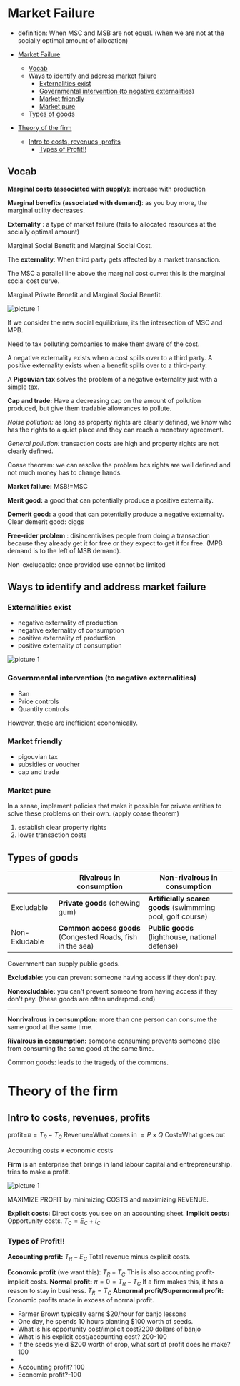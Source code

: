 # Market Failure

- definition: When MSC and MSB are not equal. (when we are not at the socially optimal amount of allocation)

- [Market Failure](#market-failure)
  - [Vocab](#vocab)
  - [Ways to identify and address market failure](#ways-to-identify-and-address-market-failure)
    - [Externalities exist](#externalities-exist)
    - [Governmental intervention (to negative externalities)](#governmental-intervention-to-negative-externalities)
    - [Market friendly](#market-friendly)
    - [Market pure](#market-pure)
  - [Types of goods](#types-of-goods)
- [Theory of the firm](#theory-of-the-firm)
  - [Intro to costs, revenues, profits](#intro-to-costs-revenues-profits)
    - [Types of Profit!!](#types-of-profit)

## Vocab

**Marginal costs (associated with supply)**: increase with production

**Marginal benefits (associated with demand)**: as you buy more, the marginal utility decreases.

**Externality** : a type of market failure (fails to allocated resources at the socially optimal amount)

Marginal Social Benefit and Marginal Social Cost.

The **externality**: When third party gets affected by a market transaction.

The MSC a parallel line above the marginal cost curve: this is the marginal social cost curve.

Marginal Private Benefit and Marginal Social Benefit.

![picture 1](https://i.imgur.com/P5TUz9N.png)  

If we consider the new social equilibrium, its the intersection of MSC and MPB.

Need to tax polluting companies to make them aware of the cost.

A negative externality exists when a cost spills over to a third party. 
A positive externality exists when a benefit spills over to a third-party.

A **Pigouvian tax** solves the problem of a negative externality just with a simple tax.

**Cap and trade:**
Have a decreasing cap on the amount of pollution produced, but give them tradable allowances to pollute.

*Noise pollution:* as long as property rights are clearly defined, we know who has the rights to a quiet place and they can reach a monetary agreement.

*General pollution:* transaction costs are high and property rights are not clearly defined.

Coase theorem: we can resolve the problem bcs rights are well defined and not much money has to change hands.

**Market failure:** MSB!=MSC

**Merit good:** a good that can potentially produce a positive externality.

**Demerit good:** a good that can potentially produce a negative externality.
Clear demerit good: ciggs

**Free-rider problem** : disincentivises people from doing a transaction because they already get it for free or they expect to get it for free. (MPB demand is to the left of MSB demand).

Non-excludable: once provided use cannot be limited


## Ways to identify and address market failure

### Externalities exist

- negative externality of production
- negative externality of consumption
- positive externality of production
- positive externality of consumption

![picture 1](https://i.imgur.com/rQ7qCTo.png)  

### Governmental intervention (to negative externalities)

- Ban
- Price controls
- Quantity controls

However, these are inefficient economically.
### Market friendly

- pigouvian tax
- subsidies or voucher
- cap and trade

### Market pure

In a sense, implement policies that make it possible for private entities to solve these problems on their own. (apply coase theorem)

1. establish clear property rights
2. lower transaction costs

## Types of goods

||Rivalrous in consumption|Non-rivalrous in consumption|
|---|---|---|
|Excludable|**Private goods** (chewing gum)|**Artificially scarce goods** (swimmming pool, golf course)|
|Non-Exludable|**Common access goods** (Congested Roads, fish in the sea)| **Public goods** (lighthouse, national defense)|

Government can supply public goods.

**Excludable:** you can prevent someone having access if they don't pay.

**Nonexcludable:** you can't prevent someone from having access if they don't pay. (these goods are often underproduced)

---
**Nonrivalrous in consumption:** more than one person can consume the same good at the same time.

**Rivalrous in consumption:** someone consuming prevents someone else from consuming the same good at the same time.

Common goods: leads to the tragedy of the commons.
# Theory of the firm

## Intro to costs, revenues, profits
profit=$\pi=T_R-T_C$
Revenue=What comes in $=P \times Q$
Cost=What goes out

Accounting costs $\neq$ economic costs

**Firm** is an enterprise that brings in land labour capital and entrepreneurship.
tries to make a profit.

![picture 1](https://i.imgur.com/12TnNLU.png)  

MAXIMIZE PROFIT by minimizing COSTS and maximizing REVENUE.

**Explicit costs:** Direct costs you see on an accounting sheet.
**Implicit costs:** Opportunity costs.
$T_C=E_C+I_C$

### Types of Profit!!
**Accounting profit:**  $T_R-E_C$ Total revenue minus explicit costs. 

**Economic profit** (we want this): $T_R-T_C$ This is also accounting profit-implicit costs.
**Normal profit:** $\pi=0=T_R-T_C$ If a firm makes this, it has a reason to stay in business. $T_R=T_C$
**Abnormal profit/Supernormal profit:** Economic profits made in excess of normal profit.


- Farmer Brown typically earns $20/hour for banjo lessons
- One day, he spends 10 hours planting $100 worth of seeds.
- What is his opportunity cost/implicit cost?200 dollars of banjo
- What is his explicit cost/accounting cost? 200-100
- If the seeds yield $200 worth of crop, what sort of profit does he make?100
- 
- Accounting profit? 100
- Economic profit?-100